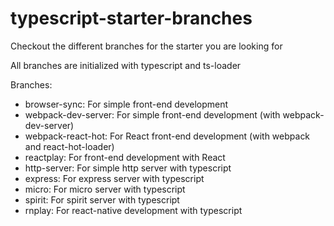 # typescript-starter-branches
Checkout the different branches for the starter you are looking for

All branches are initialized with typescript and ts-loader

Branches:

+ browser-sync: For simple front-end development
+ webpack-dev-server: For simple front-end development (with webpack-dev-server)
+ webpack-react-hot: For React front-end development (with webpack and react-hot-loader)
+ reactplay: For front-end development with React
+ http-server: For simple http server with typescript
+ express: For express server with typescript
+ micro: For micro server with typescript
+ spirit: For spirit server with typescript
+ rnplay: For react-native development with typescript

